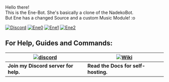 Hello there!  
This is the Ene-Bot. She's basically a clone of the NadekoBot.   
But Ene has a changed Source and a custom Music Module! :o  

[![Discord](https://discordapp.com/api/guilds/284977269892448268/widget.png)](https://discord.gg/8kBW525)
[![Ene0](http://i.imgur.com/mi5GQ9p.png)](https://discord.gg/8kBW525)
[![Ene1](http://i.imgur.com/Yutcsal.png)](http://bit.ly/InvEne)
[![Ene2](http://i.imgur.com/HmjZ8mg.png)](https://discord.gg/8kBW525)

## For Help, Guides and Commands:

| [![discord](http://i.imgur.com/Cz1RWW6.png)](https://discord.gg/8kBW525) | [![Wiki](http://i.imgur.com/e8eaWS3.png)](http://enecmdlist.readthedocs.io/en/latest/) |
| --- | --- |
| **Join my Discord server for help.** | **Read the Docs for self-hosting.** |
